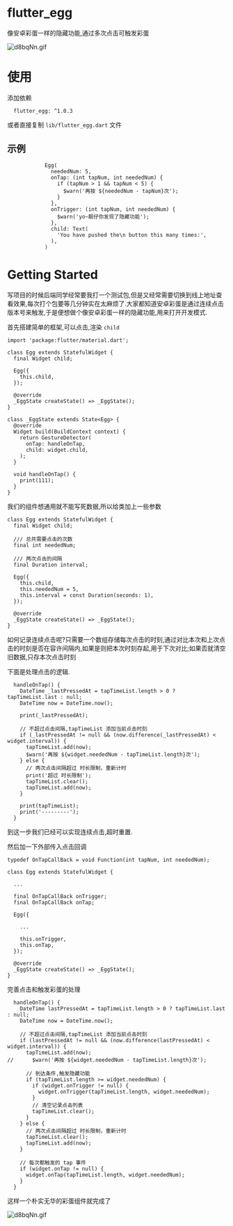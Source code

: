 # flutter_egg

像安卓彩蛋一样的隐藏功能,通过多次点击可触发彩蛋

![d8bqNn.gif](https://upload-images.jianshu.io/upload_images/13417663-35919da410b57b2a.gif?imageMogr2/auto-orient/strip)


# 使用
添加依赖
```text
  flutter_egg: ^1.0.3

```

或者直接复制 `lib/flutter_egg.dart` 文件

## 示例
```
            Egg(
              neededNum: 5,
              onTap: (int tapNum, int neededNum) {
                if (tapNum > 1 && tapNum < 5) {
                  $warn('再按 ${neededNum - tapNum}次');
                }
              },
              onTrigger: (int tapNum, int neededNum) {
                $warn('yo~靓仔你发现了隐藏功能');
              },
              child: Text(
                'You have pushed the\n button this many times:',
              ),
            )
```


# Getting Started

写项目的时候后端同学经常要我打一个测试包,但是又经常需要切换到线上地址查看效果,每次打个包要等几分钟实在太麻烦了.大家都知道安卓彩蛋是通过连续点击版本号来触发,于是便想做个像安卓彩蛋一样的隐藏功能,用来打开开发模式.

首先搭建简单的框架,可以点击,渲染 `child`
```
import 'package:flutter/material.dart';

class Egg extends StatefulWidget {
  final Widget child;

  Egg({
    this.child,
  });

  @override
  _EggState createState() => _EggState();
}

class _EggState extends State<Egg> {
  @override
  Widget build(BuildContext context) {
    return GestureDetector(
      onTap: handleOnTap,
      child: widget.child,
    );
  }

  void handleOnTap() {
    print(111);
  }
}

```

我们的组件想通用就不能写死数据,所以给类加上一些参数
```
class Egg extends StatefulWidget {
  final Widget child;

  /// 总共需要点击的次数
  final int neededNum;

  /// 两次点击的间隔
  final Duration interval;

  Egg({
    this.child,
    this.neededNum = 5,
    this.interval = const Duration(seconds: 1),
  });

  @override
  _EggState createState() => _EggState();
}
```

如何记录连续点击呢?只需要一个数组存储每次点击的时刻,通过对比本次和上次点击的时刻是否在容许间隔内,如果是则把本次时刻存起,用于下次对比;如果否就清空旧数据,只存本次点击时刻

下面是处理点击的逻辑.
```
  handleOnTap() {
    DateTime _lastPressedAt = tapTimeList.length > 0 ? tapTimeList.last : null;
    DateTime now = DateTime.now();

    print(_lastPressedAt);

    // 不超过点击间隔,tapTimeList 添加当前点击时刻
    if (_lastPressedAt != null && (now.difference(_lastPressedAt) < widget.interval)) {
      tapTimeList.add(now);
      $warn('再按 ${widget.neededNum - tapTimeList.length}次');
    } else {
      // 两次点击间隔超过 时长限制，重新计时
      print('超过 时长限制');
      tapTimeList.clear();
      tapTimeList.add(now);
    }

    print(tapTimeList);
    print('---------');
  }
```

到这一步我们已经可以实现连续点击,超时重置.

然后加一下外部传入点击回调

```
typedef OnTapCallBack = void Function(int tapNum, int neededNum);

class Egg extends StatefulWidget {
  
  ...
  
  final OnTapCallBack onTrigger;
  final OnTapCallBack onTap;

  Egg({
  
    ...
  
    this.onTrigger,
    this.onTap,
  });

  @override
  _EggState createState() => _EggState();
}
```

完善点击和触发彩蛋的处理
```
  handleOnTap() {
    DateTime lastPressedAt = tapTimeList.length > 0 ? tapTimeList.last : null;
    DateTime now = DateTime.now();

    // 不超过点击间隔,tapTimeList 添加当前点击时刻
    if (lastPressedAt != null && (now.difference(lastPressedAt) < widget.interval)) {
      tapTimeList.add(now);
//      $warn('再按 ${widget.neededNum - tapTimeList.length}次');

      // 到达条件,触发隐藏功能
      if (tapTimeList.length >= widget.neededNum) {
        if (widget.onTrigger != null) {
          widget.onTrigger(tapTimeList.length, widget.neededNum);
        }
        // 清空记录点击列表
        tapTimeList.clear();
      }
    } else {
      // 两次点击间隔超过 时长限制，重新计时
      tapTimeList.clear();
      tapTimeList.add(now);
    }

    // 每次都触发的 tap 事件
    if (widget.onTap != null) {
      widget.onTap(tapTimeList.length, widget.neededNum);
    }
  }
```

这样一个朴实无华的彩蛋组件就完成了

![d8bqNn.gif](https://upload-images.jianshu.io/upload_images/13417663-35919da410b57b2a.gif?imageMogr2/auto-orient/strip)

